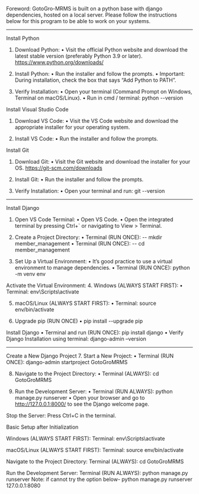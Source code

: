 Foreword:
GotoGro-MRMS is built on a python base with django dependencies, hosted on a local server. Please follow the instructions below for this program to be able to work on your systems.

________________________________________
Install Python
1.	Download Python:
•	Visit the official Python website and download the latest stable version (preferably Python 3.9 or later).
https://www.python.org/downloads/

3.	Install Python:
•	Run the installer and follow the prompts.
•	Important: During installation, check the box that says “Add Python to PATH”.

4.	Verify Installation:
•	Open your terminal (Command Prompt on Windows, Terminal on macOS/Linux).
•	Run in cmd / terminal: python --version

Install Visual Studio Code
1.	Download VS Code:
•	Visit the VS Code website and download the appropriate installer for your operating system.

2.	Install VS Code:
•	Run the installer and follow the prompts.

Install Git
1.	Download Git:
•	Visit the Git website and download the installer for your OS.
https://git-scm.com/downloads

3.	Install Git:
•	Run the installer and follow the prompts.

4.	Verify Installation:
•	Open your terminal and run: git --version
________________________________________
Install Django
1.	Open VS Code Terminal:
•	Open VS Code.
•	Open the integrated terminal by pressing Ctrl+` or navigating to View > Terminal.

2.	Create a Project Directory:
•	Terminal (RUN ONCE): -- mkdir member_management
•	Terminal (RUN ONCE): -- cd member_management

3.	Set Up a Virtual Environment:
•	It’s good practice to use a virtual environment to manage dependencies.
•	Terminal (RUN ONCE): python -m venv env

Activate the Virtual Environment:
4.	Windows (ALWAYS START FIRST):
•	Terminal: env\Scripts\activate

5.	macOS/Linux (ALWAYS START FIRST):
•	Terminal: source env/bin/activate

6.	Upgrade pip (RUN ONCE)
•	pip install --upgrade pip

Install Django
•	Terminal and run (RUN ONCE): pip install django
•	Verify Django Installation using terminal:  django-admin –version


________________________________________
Create a New Django Project
7.	Start a New Project:
•	Terminal (RUN ONCE): django-admin startproject GotoGroMRMS

8.	Navigate to the Project Directory:
•	Terminal (ALWAYS): cd GotoGroMRMS

9.	Run the Development Server:
•	Terminal (RUN ALWAYS): python manage.py runserver
•	Open your browser and go to http://127.0.0.1:8000/ to see the Django welcome page.

Stop the Server: Press Ctrl+C in the terminal.

Basic Setup after Initialization

Windows (ALWAYS START FIRST):
Terminal: env\Scripts\activate

macOS/Linux (ALWAYS START FIRST):
Terminal: source env/bin/activate

Navigate to the Project Directory:
Terminal (ALWAYS): cd GotoGroMRMS

Run the Development Server:
Terminal (RUN ALWAYS): python manage.py runserver
Note: if cannot try the option below-
python manage.py runserver 127.0.0.1:8080    

